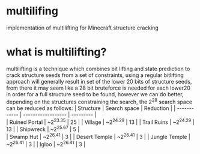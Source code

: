 # multilifing
implementation of multilifting for Minecraft structure cracking 

# what is multilifting?
multilifting is a technique which combines bit lifting and state prediction to crack structure seeds from a set of constraints, using a regular bitlifting approach will generally result in set of the lower 20 bits of structure seeds, from there it may seem like a 28 bit bruteforce is needed for each lower20 in order for a full structure seed to be found, however we can do better, depending on the structures constraining the search, the 2<sup>28</sup> search space can be reduced as follows:
| Structure     | Search space       | Reduction |
| ------------  | ------------------ | --------- |      
| Ruined Portal | ~2<sup>23.35</sup> | 25        |
| Village       | ~2<sup>24.29</sup> | 13        |
| Trail Ruins   | ~2<sup>24.29</sup> | 13        |
| Shipwreck     | ~2<sup>25.67</sup> | 5         |   
| Swamp Hut     | ~2<sup>26.41</sup> | 3         |
| Desert Temple | ~2<sup>26.41</sup> | 3         |
| Jungle Temple | ~2<sup>26.41</sup> | 3         |
| Igloo         | ~2<sup>26.41</sup> | 3         |
